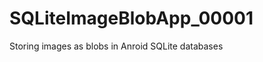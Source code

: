 SQLiteImageBlobApp_00001
========================

Storing images as blobs in Anroid SQLite databases
